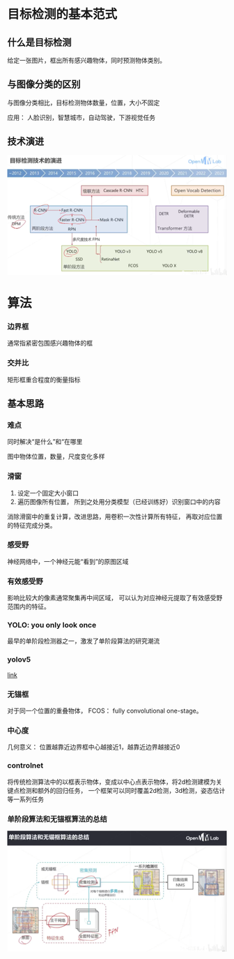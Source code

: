 # 目标检测的基本范式

## 什么是目标检测

给定一张图片，框出所有感兴趣物体，同时预测物体类别。

## 与图像分类的区别

与图像分类相比，目标检测物体数量，位置，大小不固定

应用： 人脸识别，智慧城市，自动驾驶，下游视觉任务 

## 技术演进

![avatar](./files/%E6%8A%80%E6%9C%AF%E6%BC%94%E8%BF%9B.png)

# 算法

### 边界框

通常指紧密包围感兴趣物体的框

### 交并比

矩形框重合程度的衡量指标

## 基本思路

### 难点

同时解决“是什么”和“在哪里

图中物体位置，数量，尺度变化多样

### 滑窗

1. 设定一个固定大小窗口
2. 遍历图像所有位置， 所到之处用分类模型（已经训练好）识别窗口中的内容

消除滑窗中的重复计算，改进思路，用卷积一次性计算所有特征， 再取对应位置的特征完成分类。

### 感受野

神经网络中，一个神经元能“看到”的原图区域

### 有效感受野

影响比较大的像素通常聚集再中间区域， 可以认为对应神经元提取了有效感受野范围内的特征。


### YOLO: you only look once

最早的单阶段检测器之一，激发了单阶段算法的研究潮流

### yolov5

[link](https://github.com/ultralytics/yolov5)


### 无锚框

对于同一个位置的重叠物体， FCOS： fully convolutional one-stage。


### 中心度

几何意义： 位置越靠近边界框中心越接近1，越靠近边界越接近0

### controlnet

将传统检测算法中的以框表示物体，变成以中心点表示物体，将2d检测建模为关键点检测和额外的回归任务， 一个框架可以同时覆盖2d检测，3d检测，姿态估计等一系列任务

### 单阶段算法和无锚框算法的总结

![avatar](files/总结.png)
